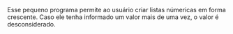 Esse pequeno programa permite ao usuário criar listas númericas em forma crescente. Caso ele tenha informado um valor mais de uma vez, o valor é desconsiderado.